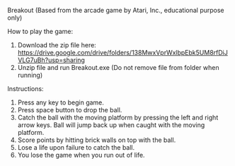 Breakout
(Based from the arcade game by Atari, Inc., educational purpose only)

How to play the game:
1. Download the zip file here: https://drive.google.com/drive/folders/138MwxVprWxlbpEbk5UM8rfDiJVLG7uBh?usp=sharing
2. Unzip file and run Breakout.exe (Do not remove file from folder when running)

Instructions:
1. Press any key to begin game.
2. Press space button to drop the ball.
3. Catch the ball with the moving platform by pressing the left and right arrow keys. Ball will jump back up when caught with the moving platform.
4. Score points by hitting brick walls on top with the ball.
5. Lose a life upon failure to catch the ball.
6. You lose the game when you run out of life.
